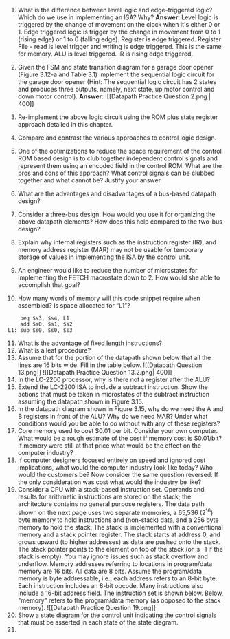 1. What is the difference between level logic and edge-triggered logic? Which do we use in implementing an ISA? Why?
	**Answer**: Level logic is triggered by the change of movement on the clock when it's either 0 or 1. Edge triggered logic is trigger by the change in movement from 0 to 1 (rising edge) or 1 to 0 (falling edge). Register is edge triggered. Register File - read is level trigger and writing is edge triggered. This is the same for memory. ALU is level triggered. IR is rising edge triggered.
2. Given the FSM and state transition diagram for a garage door opener (Figure 3.12-a and Table 3.1) implement the sequential logic circuit for the garage door opener (Hint: The sequential logic circuit has 2 states and produces three outputs, namely, next state, up motor control and down motor control).
	**Answer**:
	 ![[Datapath Practice Question 2.png | 400]] 
	 
3. Re-implement the above logic circuit using the ROM plus state register approach detailed in this chapter.
4. Compare and contrast the various approaches to control logic design.
5. One of the optimizations to reduce the space requirement of the control ROM based design is to club together independent control signals and represent them using an encoded field in the control ROM. What are the pros and cons of this approach? What control signals can be clubbed together and what cannot be? Justify your answer.
6. What are the advantages and disadvantages of a bus-based datapath design?
7. Consider a three-bus design. How would you use it for organizing the above datapath elements? How does this help compared to the two-bus design?
8. Explain why internal registers such as the instruction register (IR), and memory address register (MAR) may not be usable for temporary storage of values in implementing the ISA by the control unit.
9. An engineer would like to reduce the number of microstates for implementing the FETCH macrostate down to 2. How would she able to accomplish that goal?
10. How many words of memory will this code snippet require when assembled? Is space allocated for “L1”?
```    
	beq $s3, $s4, L1
	add $s0, $s1, $s2
L1: sub $s0, $s0, $s3
```
11. What is the advantage of fixed length instructions?
12. What is a leaf procedure?
13. Assume that for the portion of the datapath shown below that all the lines are 16 bits wide. Fill in the table below.
![[Datapath Question 13.png]]
![[Datapath Practice Question 13.2.png| 400]]
14. In the LC-2200 processor, why is there not a register after the ALU?
15. Extend the LC-2200 ISA to include a subtract instruction. Show the actions that must be taken in microstates of the subtract instruction assuming the datapath shown in Figure 3.15.
16. In the datapath diagram shown in Figure 3.15, why do we need the A and B registers in front of the ALU? Why do we need MAR? Under what conditions would you be able to do without with any of these registers?
17. Core memory used to cost $0.01 per bit. Consider your own computer. What would be a rough estimate of the cost if memory cost is $0.01/bit? If memory were still at that price what would be the effect on the computer industry?
18. If computer designers focused entirely on speed and ignored cost implications, what would the computer industry look like today? Who would the customers be? Now consider the same question reversed: If the only consideration was cost what would the industry be like?
19. Consider a CPU with a stack-based instruction set. Operands and results for arithmetic instructions are stored on the stack; the architecture contains no general purpose registers. The data path shown on the next page uses two separate memories, a 65,536 ($2^{16}$) byte memory to hold instructions and (non-stack) data, and a 256 byte memory to hold the stack. The stack is implemented with a conventional memory and a stack pointer register. The stack starts at address 0, and grows upward (to higher addresses) as data are pushed onto the stack. The stack pointer points to the element on top of the stack (or is -1 if the stack is empty). You may ignore issues such as stack overflow and underflow. Memory addresses referring to locations in program/data memory are 16 bits. All data are 8 bits. Assume the program/data memory is byte addressable, i.e., each address refers to an 8-bit byte. Each instruction includes an 8-bit opcode. Many instructions also include a 16-bit address field. The instruction set is shown below. Below, "memory" refers to the program/data memory (as opposed to the stack memory).
![[Datapath Practice Question 19.png]]
20. Show a state diagram for the control unit indicating the control signals that must be asserted in each state of the state diagram.
21. 